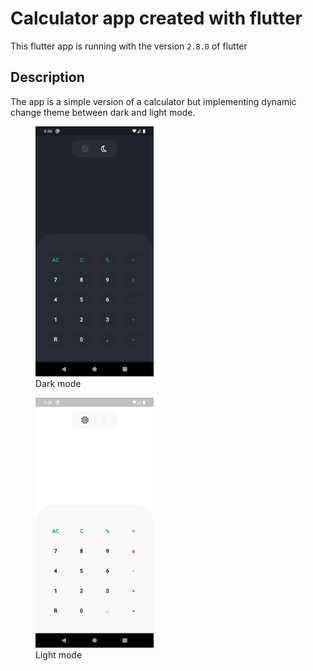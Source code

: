 # Calculator app created with flutter

This flutter app is running with the version `2.8.0` of flutter

## Description

The app is a simple version of a calculator but implementing dynamic change theme between dark and light mode.

<figure>
    <img src="screenshots/dark_mode.png" alt="Dark mode" height="400" />
    <figcaption>Dark mode</figcaption>
</figure>

<figure>
    <img src="screenshots/light_mode.png" alt="Light mode" height="400" />
    <figcaption>Light mode</figcaption>
</figure>
